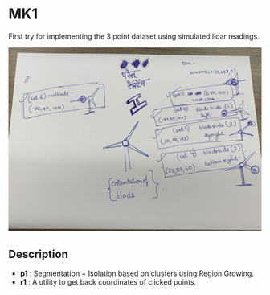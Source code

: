 
# MK1 

First try for implementing the 3 point dataset using simulated lidar readings. 


![image of the planned simulation](assets/plan.jpg)







## Description 

- __p1__ : Segmentation + Isolation based on clusters using Region Growing. 
- __r1__ : A utility to get back coordinates of clicked points.